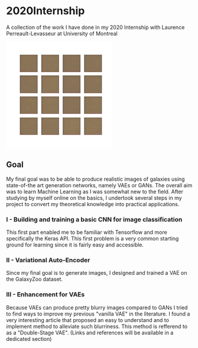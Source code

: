 # 2020Internship
A collection of the work I have done in my 2020 Internship with Laurence Perreault-Levasseur at University of Montreal

![Generation Gif](Media/CVAE_training_gen.gif)

## Goal
My final goal was to be able to produce realistic images of galaxies using state-of-the art generation networks, namely VAEs or GANs. The overall aim was to learn Machine Learning as I was somewhat new to the field. After studying by myself online on the basics, I undertook several steps in my project to convert my theoretical knowledge into practical applications.

### I - Building and training a basic CNN for image classification
This first part enabled me to be familiar with Tensorflow and more specifically the Keras API. This first problem is a very common starting ground for learning since it is fairly easy and accessible.

### II - Variational Auto-Encoder
Since my final goal is to generate images, I designed and trained a VAE on the GalaxyZoo dataset.

### III - Enhancement for VAEs
Because VAEs can produce pretty blurry images compared to GANs I tried to find ways to improve my previous "vanilla VAE" in the literature. I found a very interesting article that proposed an easy to understand and to implement method to alleviate such blurriness. This method is refferend to as a "Double-Stage VAE". (Links and references will be available in a dedicated section)
